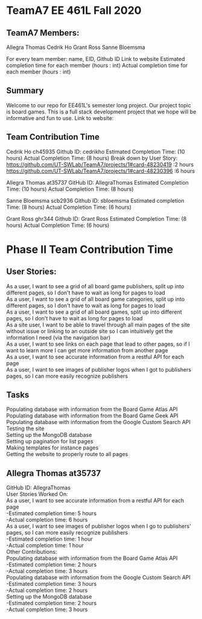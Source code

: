 # TeamA7 EE 461L Fall 2020

## TeamA7 Members:
Allegra Thomas
Cedrik Ho
Grant Ross
Sanne Bloemsma


For every team member: name, EID, Github ID
Link to website
Estimated completion time for each member (hours : int)
Actual completion time for each member (hours : int)

## Summary
Welcome to our repo for EE461L's semester long project. Our project topic is board games. This is a full stack development project that we hope will be informative and fun to use. 
Link to website:

## Team Contribution Time
Cedrik Ho ch45935
Github ID: cedrikho
Estimated Completion Time:  (10 hours)
Actual Completion Time: (8 hours)
Break down by User Story:
https://github.com/UT-SWLab/TeamA7/projects/1#card-48230419 :2 hours
https://github.com/UT-SWLab/TeamA7/projects/1#card-48230396 :6 hours

Allegra Thomas at35737
GitHub ID: AllegraThomas
Estimated Completion Time: (10 hours)
Actual Completion Time: (8 hours)

Sanne Bloemsma scb2936
Github ID: sbloemsma
Estimated completion Time: (8 hours)
Actual Completion Time: (6 hours)

Grant Ross ghr344
Github ID: Grant Ross
Estimated Completion Time: (8 hours)
Actual Completion Time: (6 hours)

# Phase II Team Contribution Time

## User Stories:  
As a user, I want to see a grid of all board game publishers, split up into different pages, so I don't have to wait as long for pages to load  
As a user, I want to see a grid of all board game categories, split up into different pages, so I don't have to wait as long for pages to load  
As a user, I want to see a grid of all board games, split up into different pages, so I don't have to wait as long for pages to load  
As a site user, I want to be able to travel through all main pages of the site without issue or linking to an outside site so I can intuitively get the information I need (via the navigation bar)  
As a user, I want to see links on each page that lead to other pages, so if I want to learn more I can get more information from another page  
As a user, I want to see accurate information from a restful API for each page  
As a user, I want to see images of publisher logos when I got to publishers pages, so I can more easily recognize publishers  

## Tasks  
Populating database with information from the Board Game Atlas API  
Populating database with information from the Board Game Geek API  
Populating database with information from the Google Custom Search API  
Testing the site  
Setting up the MongoDB database  
Setting up pagination for list pages  
Making templates for instance pages  
Getting the website to properly route to all pages  

## Allegra Thomas at35737  
GitHub ID: AllegraThomas  
User Stories Worked On:  
  As a user, I want to see accurate information from a restful API for each page  
    -Estimated completion time: 5 hours  
    -Actual completion time: 6 hours  
  As a user, I want to see images of publisher logos when I go to publishers' pages, so I can more easily recognize publishers  
    -Estimated completion time: 1 hour  
    -Actual completion time: 1 hour  
Other Contributions:  
  Populating database with information from the Board Game Atlas API  
    -Estimated completion time: 2 hours  
    -Actual completion time: 3 hours  
  Populating database with information from the Google Custom Search API  
    -Estimated completion time: 3 hours  
    -Actual completion time: 2 hours  
  Setting up the MongoDB database  
    -Estimated completion time: 2 hours  
    -Actual completion time: 3 hours  
